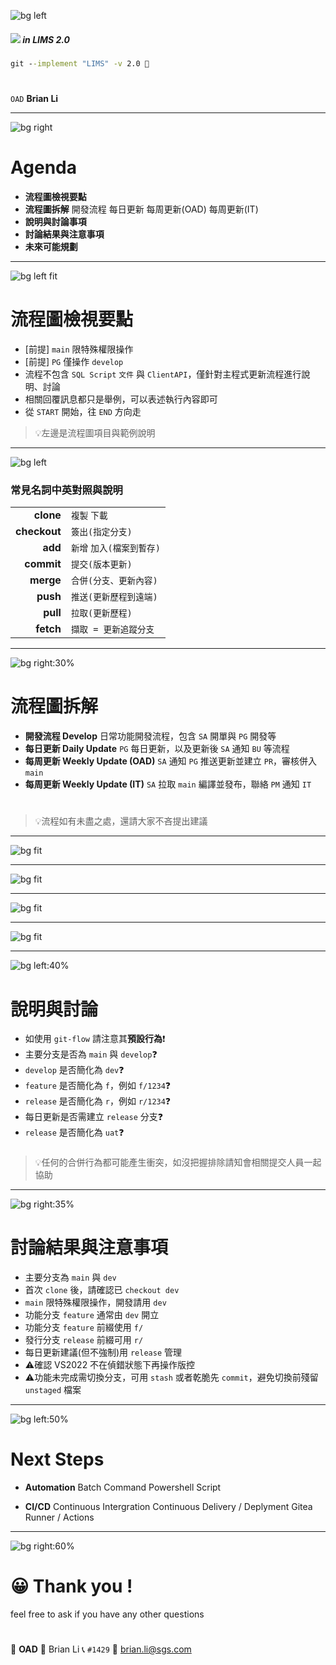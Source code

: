 ﻿---
marp: true
paginate: true
footer: git-`lims2.0`
---

![bg left](https://picsum.photos/1080?image=1002)

##### ![](../asset/gitlogo.png) in LIMS 2.0
###
```bat
git --implement "LIMS" -v 2.0 🤖
```
#
#

`OAD` **Brian Li**

---

![bg right](https://picsum.photos/1080?image=1006)

# **A**genda

- **流程圖檢視要點**
- **流程圖拆解**
  開發流程
  每日更新
  每周更新(OAD)
  每周更新(IT)
- **說明與討論事項**
- **討論結果與注意事項**
- **未來可能規劃**

---

![bg left fit](../asset/lims-samples.svg)

# 流程圖**檢視要點**

- [前提] `main` 限特殊權限操作
- [前提] `PG` 僅操作 `develop`
- 流程不包含 `SQL Script` `文件` 與 `ClientAPI`，僅針對主程式更新流程進行說明、討論
- 相關回覆訊息都只是舉例，可以表述執行內容即可
- 從 `START` 開始，往 `END` 方向走

>💡左邊是流程圖項目與範例說明

---

![bg left](https://picsum.photos/1080?image=1050)

### 常見**名詞**中英對照與說明

|||
|-:|-|
|**clone**|`複製` `下載`|
|**checkout**|`簽出(指定分支)`|
|**add**|`新增` `加入(檔案到暫存)`|
|**commit**|`提交(版本更新)`|
|**merge**|`合併(分支、更新內容)`|
|**push**|`推送(更新歷程到遠端)`|
|**pull**|`拉取(更新歷程)`|
|**fetch**|`擷取 = 更新追蹤分支`|


---

![bg right:30%](https://picsum.photos/1080?image=1023)

# 流程圖**拆解**

- **開發流程 Develop**
  日常功能開發流程，包含 `SA` 開單與 `PG` 開發等
- **每日更新 Daily Update**
  `PG` 每日更新，以及更新後 `SA` 通知 `BU` 等流程
- **每周更新 Weekly Update (OAD)**
  `SA` 通知 `PG` 推送更新並建立 `PR`，審核併入 `main`
- **每周更新 Weekly Update (IT)**
  `SA` 拉取 `main` 編譯並發布，聯絡 `PM` 通知 `IT`
#
>💡流程如有未盡之處，還請大家不吝提出建議

---

![bg fit](..//asset/lims-develop.svg)

---

![bg fit](..//asset/lims-daily-update.svg)

---

![bg fit](..//asset/lims-weekly-update-oad.svg)

---

![bg fit](..//asset/lims-weekly-update-it.svg)

---

![bg left:40%](https://picsum.photos/1080?image=1010)

# 說明與**討論**

- 如使用 `git-flow` 請注意其**預設行為**❗
- 主要分支是否為 `main` 與 `develop`❓
- `develop` 是否簡化為 `dev`❓
- `feature` 是否簡化為 `f`，例如 `f/1234`❓
- `release` 是否簡化為 `r`，例如 `r/1234`❓
- 每日更新是否需建立 `release` 分支❓
- `release` 是否簡化為 `uat`❓
###
>💡任何的合併行為都可能產生衝突，如沒把握排除請知會相關提交人員一起協助

---

![bg right:35%](https://picsum.photos/1080?image=1058)

# 討論**結果**與注意事項

- 主要分支為 `main` 與 `dev`
- 首次 `clone` 後，請確認已 `checkout dev`
- `main` 限特殊權限操作，開發請用 `dev`
- 功能分支 `feature` 通常由 `dev` 開立
- 功能分支 `feature` 前綴使用 `f/`
- 發行分支 `release` 前綴可用 `r/`
- 每日更新建議(但不強制)用 `release` 管理
- ⚠️確認 VS2022 不在偵錯狀態下再操作版控
- ⚠️功能未完成需切換分支，可用 `stash` 或者乾脆先 `commit`，避免切換前殘留 `unstaged` 檔案

---

<!-- _class: invert -->

![bg left:50%](https://picsum.photos/1080?image=1041)

# **Next** Steps

- **Automation**
  Batch Command
  Powershell Script

- **CI/CD**
  Continuous Intergration
  Continuous Delivery / Deplyment
  Gitea Runner / Actions

---

![bg right:60%](https://picsum.photos/1080?image=1035)

# 😀 Thank you !

feel free to ask if you have any other questions

#

🏢 **OAD** 
👤 Brian Li
📞 `#1429`
📧 brian.li@sgs.com